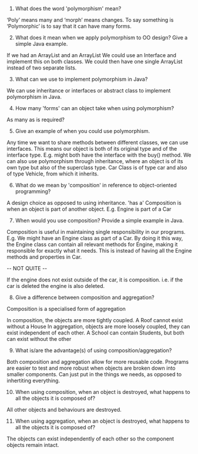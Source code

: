 
1. What does the word 'polymorphism' mean?

‘Poly’ means many and ‘morph’ means changes. To say something is ‘Polymorphic’ is to say that it can have many forms.

2. What does it mean when we apply polymorphism to OO design? Give a simple Java example.

If we had an ArrayList<Cars> and an ArrayList<Motorbikes>
We could use an Interface <IVehicle> and implement this on both classes. We could then have one single ArrayList<Vehicle> instead of two separate lists.

3. What can we use to implement polymorphism in Java?

We can use inheritance or interfaces or abstract class to implement polymorphism in Java.

4. How many 'forms' can an object take when using polymorphism?

As many as is required?

5. Give an example of when you could use polymorphism.

Any time we want to share methods between different classes, we can use interfaces. This means our object is both of its original type and of the interface type.
E.g. <Customer> <Shop> might both have the <IBuy> interface with the buy() method.
We can also use polymorphism through inheritance, where an object is of its own type but also of the superclass type.
Car Class is of type car and also of type Vehicle, from which it inherits.


6. What do we mean by 'composition' in reference to object-oriented programming?

A design choice as opposed to using inheritance. 'has a'
Composition is when an object is part of another object. 
E.g. Engine is part of a Car

7. When would you use composition? Provide a simple example in Java.

Composition is useful in maintaining single responsibility in our programs.
E.g. We might have an Engine class as part of a Car. By doing it this way, the Engine class can contain all relevant methods for Engine, making it responsible for exactly what it needs. This is instead of having all the Engine methods and properties in Car. 

--  NOT QUITE --

If the engine does not exist outside of the car, it is composition. i.e. if the car is deleted the engine is also deleted.


8. Give a difference between composition and aggregation?

Composition is a specialised form of aggregation

In composition, the objects are more tightly coupled. A Roof cannot exist without a House
In aggregation, objects are more loosely coupled, they can exist independent of each other.
A School can contain Students, but both can exist without the other


9. What is/are the advantage(s) of using composition/aggregation?

Both composition and aggregation allow for more reusable code. Programs are easier to test and more robust when objects are broken down into smaller components. Can just put in the things we needs, as opposed to inhertiting everything.


10. When using composition, when an object is destroyed, what happens to all the objects it is composed of?

All other objects and behaviours are destroyed.


11. When using aggregation, when an object is destroyed, what happens to all the objects it is composed of?

The objects can exist independently of each other so the component objects remain intact.

